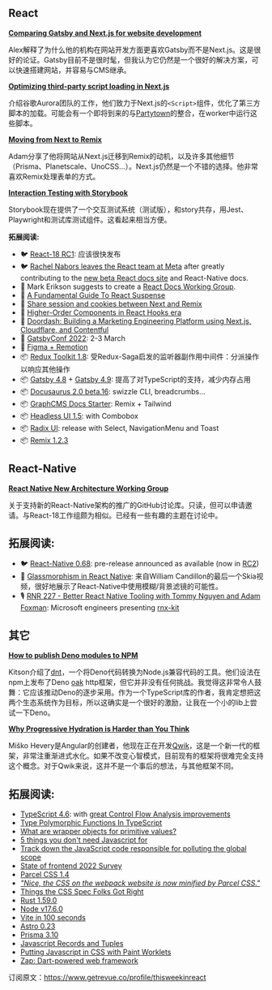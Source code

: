 ## React

[**Comparing Gatsby and Next.js for website development**](https://dev.to/alex_barashkov/comparing-gatsby-and-nextjs-for-website-development-13b7?utm_campaign=This%20Week%20In%20React&utm_medium=email&utm_source=Revue%20newsletter)

Alex解释了为什么他的机构在网站开发方面更喜欢Gatsby而不是Next.js。这是很好的论证。Gatsby目前不是很时髦，但我认为它仍然是一个很好的解决方案，可以快速搭建网站，并容易与CMS继承。

[**Optimizing third-party script loading in Next.js**](https://web.dev/script-component/?utm_campaign=This%20Week%20In%20React&utm_medium=email&utm_source=Revue%20newsletter)

介绍谷歌Aurora团队的工作，他们致力于Next.js的`<Script>`组件，优化了第三方脚本的加载。可能会有一个即将到来的与[Partytown](https://partytown.builder.io/?utm_campaign=This%20Week%20In%20React&utm_medium=email&utm_source=Revue%20newsletter)的整合，在worker中运行这些脚本。

[**Moving from Next to Remix**](https://www.adamcollier.co.uk/blog/moving-from-next-to-remix?utm_campaign=This%20Week%20In%20React&utm_medium=email&utm_source=Revue%20newsletter)

Adam分享了他将网站从Next.js迁移到Remix的动机，以及许多其他细节（Prisma、Planetscale、UnoCSS...）。Next.js仍然是一个不错的选择。他非常喜欢Remix处理表单的方式。

[**Interaction Testing with Storybook**](https://storybook.js.org/blog/interaction-testing-with-storybook/?utm_campaign=This%20Week%20In%20React&utm_medium=email&utm_source=Revue%20newsletter)

Storybook现在提供了一个交互测试系统（测试版），和story共存，用Jest、Playwright和测试库测试组件。这看起来相当方便。

**拓展阅读:**

-   🐦 [React-18 RC1](https://twitter.com/acdlite/status/1497662815519260678?utm_campaign=This%20Week%20In%20React&utm_medium=email&utm_source=Revue%20newsletter): 应该很快发布
-   🐦 [Rachel Nabors leaves the React team at Meta](https://twitter.com/rachelnabors/status/1497179514773942272?utm_campaign=This%20Week%20In%20React&utm_medium=email&utm_source=Revue%20newsletter) after greatly contributing to the [new beta React docs site](https://beta.reactjs.org/?utm_campaign=This%20Week%20In%20React&utm_medium=email&utm_source=Revue%20newsletter) and React-Native docs.
-   💬 Mark Erikson suggests to create a [React Docs Working Group](https://github.com/reactjs/reactjs.org/issues/3308?utm_campaign=This%20Week%20In%20React&utm_medium=email&utm_source=Revue%20newsletter#issuecomment-1051055907).
-   📜 [A Fundamental Guide To React Suspense](https://www.chakshunyu.com/blog/a-fundamental-guide-to-react-suspense/?utm_campaign=This%20Week%20In%20React&utm_medium=email&utm_source=Revue%20newsletter)
-   📜 [Share session and cookies between Next and Remix](https://sergiodxa.com/articles/share-session-and-cookies-between-next-and-remix?utm_campaign=This%20Week%20In%20React&utm_medium=email&utm_source=Revue%20newsletter#share-session-and-cookies-between-next-and-remix)
-   📜 [Higher-Order Components in React Hooks era](https://www.developerway.com/posts/higher-order-components-in-react-hooks-era?utm_campaign=This%20Week%20In%20React&utm_medium=email&utm_source=Revue%20newsletter)
-   📜 [Doordash: Building a Marketing Engineering Platform using Next.js, Cloudflare, and Contentful](https://doordash.engineering/2022/02/22/building-a-marketing-engineering-platform-using-next-js-cloudflare-and-contentful/?utm_campaign=This%20Week%20In%20React&utm_medium=email&utm_source=Revue%20newsletter)
-   👥 [GatsbyConf 2022](https://gatsbyconf.com/?utm_campaign=This%20Week%20In%20React&utm_medium=email&utm_source=Revue%20newsletter): 2-3 March
-   🎥 [Figma + Remotion](https://twitter.com/JNYBGR/status/1496748768821133312?utm_campaign=This%20Week%20In%20React&utm_medium=email&utm_source=Revue%20newsletter)
-   📦 [Redux Toolkit 1.8](https://github.com/reduxjs/redux-toolkit/releases/tag/v1.8.0?utm_campaign=This%20Week%20In%20React&utm_medium=email&utm_source=Revue%20newsletter): 受Redux-Saga启发的监听器副作用中间件：分派操作以响应其他操作
-   📦 [Gatsby 4.8](https://www.gatsbyjs.com/docs/reference/release-notes/v4.8/?utm_campaign=This%20Week%20In%20React&utm_medium=email&utm_source=Revue%20newsletter) + [Gatsby 4.9](https://www.gatsbyjs.com/docs/reference/release-notes/v4.9/?utm_campaign=This%20Week%20In%20React&utm_medium=email&utm_source=Revue%20newsletter): 提高了对TypeScript的支持，减少内存占用
-   📦 [Docusaurus 2.0 beta.16](https://twitter.com/docusaurus/status/1497227180295823366?utm_campaign=This%20Week%20In%20React&utm_medium=email&utm_source=Revue%20newsletter): swizzle CLI, breadcrumbs...
-   📦 [GraphCMS Docs Starter](https://graphcms.com/blog/announcing-graphcms-docs-starter?utm_campaign=This%20Week%20In%20React&utm_medium=email&utm_source=Revue%20newsletter): Remix + Tailwind
-   📦 [Headless UI 1.5](https://tailwindcss.com/blog/headless-ui-v1-5?utm_campaign=This%20Week%20In%20React&utm_medium=email&utm_source=Revue%20newsletter): with Combobox
-   📦 [Radix UI](https://twitter.com/radix_ui/status/1498331815781842947?utm_campaign=This%20Week%20In%20React&utm_medium=email&utm_source=Revue%20newsletter): release with Select, NavigationMenu and Toast
-   📦 [Remix 1.2.3](https://twitter.com/remix_run/status/1498453130458976258?utm_campaign=This%20Week%20In%20React&utm_medium=email&utm_source=Revue%20newsletter)

## React-Native

[**React Native New Architecture Working Group**](https://github.com/reactwg/react-native-new-architecture?utm_campaign=This%20Week%20In%20React&utm_medium=email&utm_source=Revue%20newsletter)

关于支持新的React-Native架构的推广的GitHub讨论库。只读，但可以申请邀请。与React-18工作组颇为相似。已经有一些有趣的主题在讨论中。

## **拓展阅读:**

-   🐦 [React-Native 0.68](https://twitter.com/reactnative/status/1497273574784073729?utm_campaign=This%20Week%20In%20React&utm_medium=email&utm_source=Revue%20newsletter): pre-release announced as available (now in [RC2](https://github.com/facebook/react-native/releases/tag/v0.68.0-rc.2?utm_campaign=This%20Week%20In%20React&utm_medium=email&utm_source=Revue%20newsletter))
-   🎥 [Glassmorphism in React Native](https://www.youtube.com/watch?utm_campaign=This%20Week%20In%20React&utm_medium=email&utm_source=Revue%20newsletter&v=ao2i_sOD-z0): 来自William Candillon的最后一个Skia视频，很好地展示了React-Native中使用模糊/背景滤镜的可能性。
-   🎙️ [RNR 227 - Better React Native Tooling with Tommy Nguyen and Adam Foxman](https://reactnativeradio.com/episodes/rnr-227-better-react-native-tooling-with-tommy-nguyen-and-adam-foxman?utm_campaign=This%20Week%20In%20React&utm_medium=email&utm_source=Revue%20newsletter): Microsoft engineers presenting [rnx-kit](https://github.com/microsoft/rnx-kit?utm_campaign=This%20Week%20In%20React&utm_medium=email&utm_source=Revue%20newsletter)


## 其它

[**How to publish Deno modules to NPM**](https://deno.com/blog/dnt-oak?utm_campaign=This%20Week%20In%20React&utm_medium=email&utm_source=Revue%20newsletter)

Kitson介绍了[dnt](https://github.com/denoland/dnt/?utm_campaign=This%20Week%20In%20React&utm_medium=email&utm_source=Revue%20newsletter)，一个将Deno代码转换为Node.js兼容代码的工具。他们设法在npm上发布了Deno [oak](https://github.com/oakserver/oak?utm_campaign=This%20Week%20In%20React&utm_medium=email&utm_source=Revue%20newsletter) http框架，但它并非没有任何挑战。我觉得这非常令人鼓舞：它应该推动Deno的逐步采用。作为一个TypeScript库的作者，我肯定想把这两个生态系统作为目标，所以这确实是一个很好的激励，让我在一个小的lib上尝试一下Deno。

[**Why Progressive Hydration is Harder than You Think**](https://www.builder.io/blog/why-progressive-hydration-is-harder-than-you-think?utm_campaign=This%20Week%20In%20React&utm_medium=email&utm_source=Revue%20newsletter)

Miško Hevery是Angular的创建者，他现在正在开发[Qwik](https://github.com/BuilderIO/qwik?utm_campaign=This%20Week%20In%20React&utm_medium=email&utm_source=Revue%20newsletter)，这是一个新一代的框架，非常注重渐进式水化。如果不改变心智模式，目前现有的框架将很难完全支持这个概念。对于Qwik来说，这并不是一个事后的想法，与其他框架不同。

## **拓展阅读:**

-   [TypeScript 4.6](https://devblogs.microsoft.com/typescript/announcing-typescript-4-6/?utm_campaign=This%20Week%20In%20React&utm_medium=email&utm_source=Revue%20newsletter): with [great Control Flow Analysis improvements](https://twitter.com/sebastienlorber/status/1498584209375518726?utm_campaign=This%20Week%20In%20React&utm_medium=email&utm_source=Revue%20newsletter)
-   [Type Polymorphic Functions In TypeScript](https://www.zhenghao.io/posts/type-functions?utm_campaign=This%20Week%20In%20React&utm_medium=email&utm_source=Revue%20newsletter)
-   [What are wrapper objects for primitive values?](https://2ality.com/2022/02/wrapper-objects.html?utm_campaign=This%20Week%20In%20React&utm_medium=email&utm_source=Revue%20newsletter)
-   [5 things you don't need Javascript for](https://lexoral.com/blog/you-dont-need-js/?utm_campaign=This%20Week%20In%20React&utm_medium=email&utm_source=Revue%20newsletter)
-   [Track down the JavaScript code responsible for polluting the global scope](https://mmazzarolo.com/blog/2022-02-16-track-down-the-javascript-code-responsible-for-polluting-the-global-scope/?utm_campaign=This%20Week%20In%20React&utm_medium=email&utm_source=Revue%20newsletter)
-   [State of frontend 2022 Survey](https://tsh.io/state-of-frontend/?utm_campaign=This%20Week%20In%20React&utm_medium=email&utm_source=Revue%20newsletter)
-   [Parcel CSS 1.4](https://twitter.com/devongovett/status/1496516023775903745?utm_campaign=This%20Week%20In%20React&utm_medium=email&utm_source=Revue%20newsletter)
-   [*"Nice, the CSS on the webpack website is now minified by Parcel CSS."*](https://twitter.com/devongovett/status/1497282820443713537?utm_campaign=This%20Week%20In%20React&utm_medium=email&utm_source=Revue%20newsletter)
-   [Things the CSS Spec Folks Got Right](https://blog.jim-nielsen.com/2022/things-the-css-spec-folks-got-right/?utm_campaign=This%20Week%20In%20React&utm_medium=email&utm_source=Revue%20newsletter)
-   [Rust 1.59.0](https://blog.rust-lang.org/2022/02/24/Rust-1.59.0.html?utm_campaign=This%20Week%20In%20React&utm_medium=email&utm_source=Revue%20newsletter)
-   [Node v17.6.0](https://nodejs.org/en/blog/release/v17.6.0/?utm_campaign=This%20Week%20In%20React&utm_medium=email&utm_source=Revue%20newsletter)
-   [Vite in 100 seconds](https://www.youtube.com/watch?utm_campaign=This%20Week%20In%20React&utm_medium=email&utm_source=Revue%20newsletter&v=KCrXgy8qtjM)
-   [Astro 0.23](https://astro.build/blog/astro-023/?utm_campaign=This%20Week%20In%20React&utm_medium=email&utm_source=Revue%20newsletter)
-   [Prisma 3.10](https://twitter.com/prisma/status/1496166878506631173?utm_campaign=This%20Week%20In%20React&utm_medium=email&utm_source=Revue%20newsletter)
-   [Javascript Records and Tuples](https://fjolt.com/article/javascript-records-and-tuples?utm_campaign=This%20Week%20In%20React&utm_medium=email&utm_source=Revue%20newsletter)
-   [Putting Javascript in CSS with Paint Worklets](https://fjolt.com/article/javascript-putting-js-in-css?utm_campaign=This%20Week%20In%20React&utm_medium=email&utm_source=Revue%20newsletter)
-   [Zap: Dart-powered web framework](https://simonbinder.eu/zap/?utm_campaign=This%20Week%20In%20React&utm_medium=email&utm_source=Revue%20newsletter)

订阅原文：https://www.getrevue.co/profile/thisweekinreact
